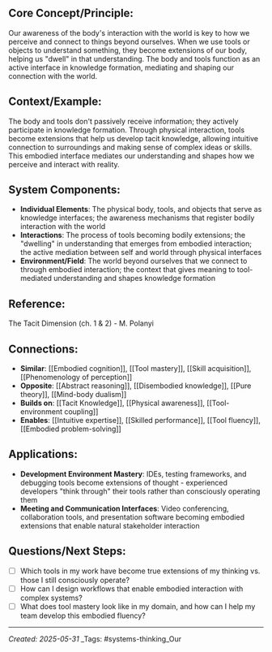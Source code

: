 ## Core Concept/Principle:
Our awareness of the body's interaction with the world is key to how we perceive and connect to things beyond ourselves. When we use tools or objects to understand something, they become extensions of our body, helping us "dwell" in that understanding. The body and tools function as an active interface in knowledge formation, mediating and shaping our connection with the world.

## Context/Example:
The body and tools don't passively receive information; they actively participate in knowledge formation. Through physical interaction, tools become extensions that help us develop tacit knowledge, allowing intuitive connection to surroundings and making sense of complex ideas or skills. This embodied interface mediates our understanding and shapes how we perceive and interact with reality.

## System Components:
- **Individual Elements**: The physical body, tools, and objects that serve as knowledge interfaces; the awareness mechanisms that register bodily interaction with the world
- **Interactions**: The process of tools becoming bodily extensions; the "dwelling" in understanding that emerges from embodied interaction; the active mediation between self and world through physical interfaces
- **Environment/Field**: The world beyond ourselves that we connect to through embodied interaction; the context that gives meaning to tool-mediated understanding and shapes knowledge formation

## Reference:
The Tacit Dimension (ch. 1 & 2) - M. Polanyi

## Connections:
- **Similar**: [[Embodied cognition]], [[Tool mastery]], [[Skill acquisition]], [[Phenomenology of perception]]
- **Opposite**: [[Abstract reasoning]], [[Disembodied knowledge]], [[Pure theory]], [[Mind-body dualism]]
- **Builds on**: [[Tacit Knowledge]], [[Physical awareness]], [[Tool-environment coupling]]
- **Enables**: [[Intuitive expertise]], [[Skilled performance]], [[Tool fluency]], [[Embodied problem-solving]]

## Applications:
- **Development Environment Mastery**: IDEs, testing frameworks, and debugging tools become extensions of thought - experienced developers "think through" their tools rather than consciously operating them
- **Meeting and Communication Interfaces**: Video conferencing, collaboration tools, and presentation software becoming embodied extensions that enable natural stakeholder interaction

## Questions/Next Steps:
- [ ]  Which tools in my work have become true extensions of my thinking vs. those I still consciously operate?
- [ ]  How can I design workflows that enable embodied interaction with complex systems?
- [ ]  What does tool mastery look like in my domain, and how can I help my team develop this embodied fluency?

---

_Created: 2025-05-31_ _Tags: #systems-thinking_Our